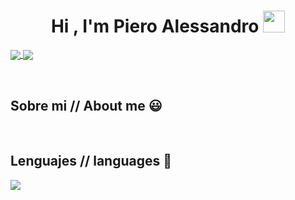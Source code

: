 <h1 align="center"><b>Hi , I'm Piero Alessandro </b><img src="https://media.giphy.com/media/hvRJCLFzcasrR4ia7z/giphy.gif" width="35"></h1>

<p align="left">
  <a href="https://www.instagram.com/pancitxx/" target="blank">
    <img align="center" src="https://img.shields.io/badge/Instagram-E4405F?style=for-the-badge&logo=instagram&logoColor=white"/>
  </a>
  <a href="https://discordapp.com/users/1210356564154781696" target="blank">
     <img align="center" src="https://img.shields.io/badge/Discord-7289DA?style=for-the-badge&logo=discord&logoColor=white"/>
  </a>
</p>
<br>
<h2>Sobre mi // About me 😃</h2>

<br>

<h2>Lenguajes // languages 📍</h2>
<p align="left">
  <a href="https://skillicons.dev">
    <img src="https://skillicons.dev/icons?i=html,js,cpp" />
  </a>
</p>
